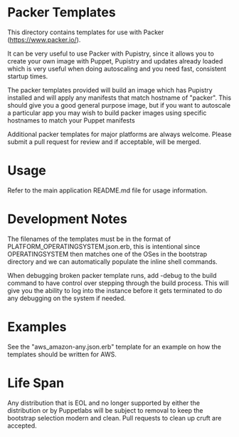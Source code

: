 # Packer Templates

This directory contains templates for use with Packer (https://www.packer.io/).

It can be very useful to use Packer with Pupistry, since it allows you to
create your own image with Puppet, Pupistry and updates already loaded which
is very useful when doing autoscaling and you need fast, consistent startup
times.

The packer templates provided will build an image which has Pupistry installed
and will apply any manifests that match hostname of "packer". This should give
you a good general purpose image, but if you want to autoscale a particular app
you may wish to build packer images using specific hostnames to match your
Puppet manifests

Additional packer templates for major platforms are always welcome. Please
submit a pull request for review and if acceptable, will be merged.


# Usage

Refer to the main application README.md file for usage information.


# Development Notes

The filenames of the templates must be in the format of
PLATFORM_OPERATINGSYSTEM.json.erb, this is intentional since OPERATINGSYSTEM
then matches one of the OSes in the bootstrap directory and we can
automatically populate the inline shell commands.

When debugging broken packer template runs, add -debug to the build command
to have control over stepping through the build process. This will give you
the ability to log into the instance before it gets terminated to do any
debugging on the system if needed.


# Examples

See the "aws_amazon-any.json.erb" template for an example on how the templates
should be written for AWS.


# Life Span

Any distribution that is EOL and no longer supported by either the distribution
or by Puppetlabs will be subject to removal to keep the bootstrap selection
modern and clean. Pull requests to clean up cruft are accepted.

